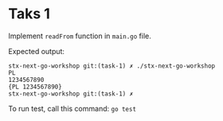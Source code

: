 # Taks 1

Implement `readFrom` function in `main.go` file. 

Expected output:

```
stx-next-go-workshop git:(task-1) ✗ ./stx-next-go-workshop
PL
1234567890
{PL 1234567890}
stx-next-go-workshop git:(task-1) ✗
```

To run test, call this command:
```go test```
